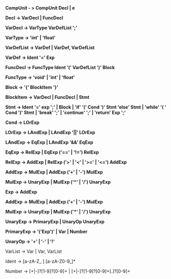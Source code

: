 **CompUnit - > CompUnit Decl | e**

**Decl -> VarDecl | FuncDecl**

**VarDecl -> VarType VarDefList ';'**

**VarType -> 'int' | 'float'**

**VarDefList -> VarDef | VarDef, VarDefList**

**VarDef -> Ident '=' Exp**

**FuncDecl -> FuncType Ident '(' VarDefList ')' Block**

**FuncType -> 'void' | 'int' | 'float'**

**Block -> '{' BlockItem '}'**

**BlockItem -> VarDecl | FuncDecl | Stmt**

**Stmt -> Ident '=' exp ';' | Block | 'if' '(' Cond ')' Stmt 'else' Stmt | 'while' '( ' Cond ')' Stmt | 'break' ';' | 'continue' ';' | 'return' Exp ';'** 

**Cond -> LOrExp**

**LOrExp -> LAndExp | LAndExp '||' LOrExp**

**LAndExp -> EqExp | LAndExp '&&' EqExp**

**EqExp -> RelExp | EqExp ('==' | '!=') RelExp**

**RelExp -> AddExp | RelExp ('>' | '<' | '>=' | '<=') AddExp**

**AddExp -> MulExp | AddExp ('+' | '-') MulExp**

**MulExp -> UnaryExp | MulExp ('*' | '/') UnaryExp**

**Exp -> AddExp**

**AddExp -> MulExp | AddExp ('+' | '-') MulExp**

**MulExp -> UnaryExp | MulExp ('*' | '/') UnaryExp**

**UnaryExp -> PrimaryExp | UnaryOp UnaryExp**

**PrimaryExp -> '('Exp')' | Var | Number**

**UnaryOp -> '+' | '-' | '!'**

VarList -> Var | Var, VarList

Ident -> [a-zA-Z_ ] [a-zA-Z0-9_]*

Number -> [+|-]?[1-9]?[0-9]+ | [+|-]?[1-9]?[0-9]+[.]?[0-9]+